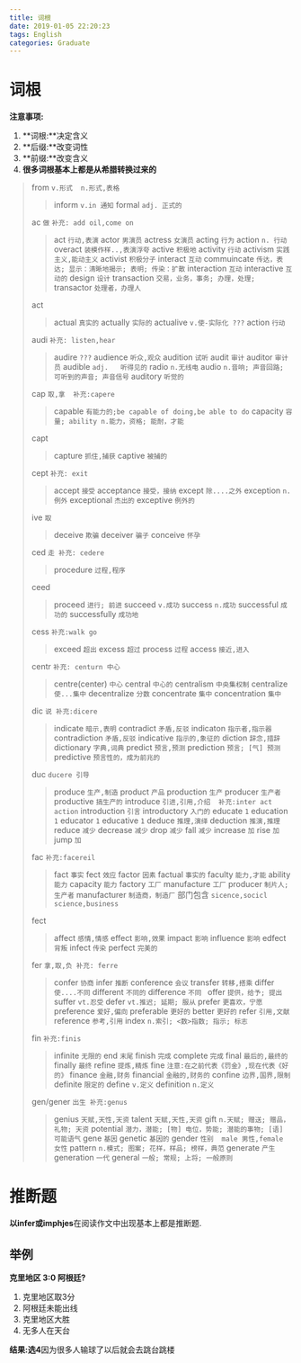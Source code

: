 ```yaml
---
title: 词根
date: 2019-01-05 22:20:23
tags: English
categories: Graduate
---
```



# 词根

**注意事项:**

1. **词根:**决定含义
2. **后缀:**改变词性
3. **前缀:**改变含义
4. **很多词根基本上都是从希腊转换过来的**


> from  `v.形式  n.形式,表格`
> > inform `v.in 通知`
> > formal `adj. 正式的`
> > 
> 
> ac `做` `补充: add oil,come on`
> > act `行动,表演`
> > actor `男演员`
> > actress `女演员`
> > acting `行为`
> > action `n. 行动`
> > overact `装模作样..,表演浮夸`
> > active `积极地`
> > activity `行动`
> > activism `实践主义,能动主义`
> > activist `积极分子`
> > interact `互动`
> > commuincate `传达，表达; 显示：清晰地揭示; 表明; 传染：扩散`
> > interaction `互动`
> > interactive `互动的`
> > design `设计`
> > transaction `交易，业务，事务; 办理，处理;`
> > transactor `处理者，办理人`
> 
> act
> > actual `真实的`
> > actually `实际的`
> > actualive `v.使-实际化 ???`
> > action `行动`
> 
> audi `补充: listen,hear`
> > audire `???`
> > audience `听众,观众`
> > audition `试听`
> > audit `审计`
> > auditor `审计员`
> > audible `adj.	听得见的`
> > radio `n.无线电`
> > audio `n.音响; 声音回路; 可听到的声音; 声音信号`
> > auditory `听觉的`
> 
> cap `取,拿  补充:capere`
> > capable `有能力的;be capable of doing,be able to do`
> > capacity `容量; ability n.能力，资格; 能耐，才能`
> 
> capt
> > capture `抓住,捕获`
> > captive `被捕的`
> 
> cept `补充: exit`
> > accept `接受`
> > acceptance `接受，接纳`
> > except  `除....之外`
> > exception `n.例外`
> > exceptional `杰出的`
> > exceptive `例外的`
> 
> ive `取`
> > deceive `欺骗`
> > deceiver `骗子`
> > conceive `怀孕`
> > 
> 
> ced `走 补充: cedere `
> > procedure `过程,程序`
> 
> ceed
> > proceed `进行; 前进`
> > succeed `v.成功`
> > success `n.成功`
> > successful `成功的`
> > successfully `成功地`
> 
> cess `补充:walk go`
> > exceed `超出`
> > excess `超过`
> > process `过程`
> > access `接近,进入`
> 
> centr `补充: centurn 中心`
> > centre(center) `中心`
> > central `中心的`
> > centralism `中央集权制`
> > centralize `使...集中`
> > decentralize `分数`
> > concentrate `集中`
> > concentration `集中`
> 
> dic `说 补充:dicere`
> > indicate `暗示,表明`
> > contradict `矛盾,反驳`
> > indicaton `指示者,指示器`
> > contradiction `矛盾,反驳`
> > indicative `指示的,象征的`
> > diction `辞念,措辞`
> > dictionary `字典,词典`
> > predict `预言,预测`
> > prediction `预言; [气] 预测`
> > predictive `预言性的，成为前兆的`
> 
> duc `ducere 引导`
> > produce `生产,制造`
> > product `产品`
> > production `生产`
> > producer `生产者`
> > productive `搞生产的`
> > introduce `引进,引用,介绍  补充:inter act action`
> > introduction `引言`
> > introductory `入门的`
> > educate `1`
> > education `1`
> > educator `1`
> > educative `1`
> > deduce `推理,演绎`
> > deduction `推演,推理`
> > reduce `减少`
> > decrease `减少`
> > drop `减少`
> > fall `减少`
> > increase `加`
> > rise `加`
> > jump `加`
> 
> fac `补充:facereil`
> > fact `事实`
> > fect `效应`
> > factor `因素`
> > factual `事实的`
> > faculty `能力,才能`
> > ability `能力`
> > capacity `能力`
> > factory `工厂`
> > manufacture `工厂`
> > producer `制片人; 生产者`
> > manufacturer `制造商，制造厂`
> > 部门包含 `sicence,socicl science,business`
> 
> fect
> > affect `感情,情感`
> > effect `影响,效果`
> > impact `影响`
> > influence `影响`
> > edfect `背叛`
> > infect `传染`
> > perfect `完美的`
> 
> fer `拿,取,负 补充: ferre`
> > confer `协商`
> > infer `推断`
> > conference `会议`
> > transfer `转移,搭乘`
> > differ `使....不同`
> > different `不同的`
> > difference `不同 `
> > offer `提供，给予; 提出`
> > suffer `vt.忍受`
> > defer `vt.推迟; 延期; 服从`
> > prefer `更喜欢，宁愿`
> > preference `爱好,偏向`
> > preferable `更好的`
> > better `更好的`
> > refer `引用,文献`
> > reference `参考,引用`
> > index `n.索引; <数>指数; 指示; 标志`
> 
> fin `补充:finis`
> > infinite `无限的`
> > end `末尾`
> > finish `完成`
> > complete `完成`
> > final `最后的,最终的`
> > finally `最终`
> > refine `提炼,精炼`
> > fine `注意:在之前代表《罚金》,现在代表《好的》`
> > finance `金融,财务`
> > financial `金融的,财务的`
> > confine `边界,国界,限制`
> > definite `限定的`
> > define `v.定义`
> > definition `n.定义`
> 
> gen/gener `出生 补充:genus`
> > genius `天赋,天性,天资`
> > talent `天赋,天性,天资`
> > gift `n.天赋; 赠送; 赠品，礼物; 天资`
> > potential `潜力，潜能; [物] 电位，势能; 潜能的事物; [语] 可能语气`
> > gene `基因`
> > genetic `基因的`
> > gender `性别  male 男性,female 女性`
> > pattern `n.模式; 图案; 花样，样品; 榜样，典范`
> > generate `产生`
> > generation `一代`
> > general `一般; 常规; 上将; 一般原则`


# 推断题 

**以infer或imphjes**在阅读作文中出现基本上都是推断题.

## 举例

 **克里地区 3:0 阿根廷?**
 
1. 克里地区取3分
2. 阿根廷未能出线
3. 克里地区大胜
4. 无多人在天台

**结果:选4**因为很多人输球了以后就会去跳台跳楼

